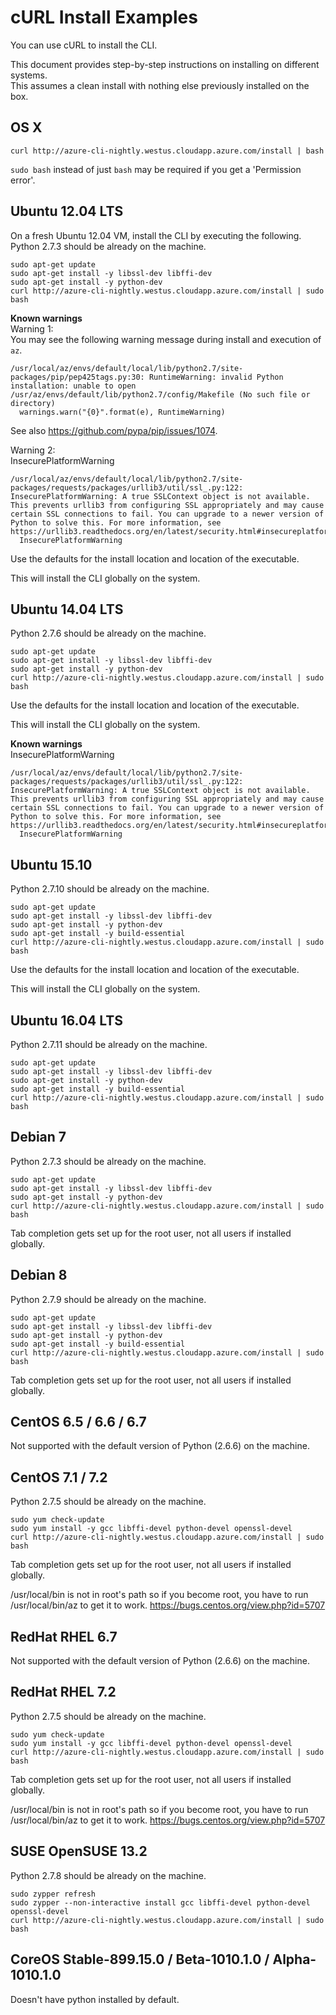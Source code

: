 cURL Install Examples
========================================

You can use cURL to install the CLI.

This document provides step-by-step instructions on installing on different systems.  
This assumes a clean install with nothing else previously installed on the box.

## OS X
```
curl http://azure-cli-nightly.westus.cloudapp.azure.com/install | bash
```
`sudo bash` instead of just `bash` may be required if you get a 'Permission error'.

## Ubuntu 12.04 LTS
On a fresh Ubuntu 12.04 VM, install the CLI by executing the following.  
Python 2.7.3 should be already on the machine.

```
sudo apt-get update
sudo apt-get install -y libssl-dev libffi-dev
sudo apt-get install -y python-dev
curl http://azure-cli-nightly.westus.cloudapp.azure.com/install | sudo bash
```

**Known warnings**  
Warning 1:  
You may see the following warning message during install and execution of `az`.
```
/usr/local/az/envs/default/local/lib/python2.7/site-packages/pip/pep425tags.py:30: RuntimeWarning: invalid Python installation: unable to open /usr/az/envs/default/lib/python2.7/config/Makefile (No such file or directory)
  warnings.warn("{0}".format(e), RuntimeWarning)
```
See also https://github.com/pypa/pip/issues/1074.


Warning 2:  
InsecurePlatformWarning
```
/usr/local/az/envs/default/local/lib/python2.7/site-packages/requests/packages/urllib3/util/ssl_.py:122: InsecurePlatformWarning: A true SSLContext object is not available. This prevents urllib3 from configuring SSL appropriately and may cause certain SSL connections to fail. You can upgrade to a newer version of Python to solve this. For more information, see https://urllib3.readthedocs.org/en/latest/security.html#insecureplatformwarning.
  InsecurePlatformWarning
```

Use the defaults for the install location and location of the executable.

This will install the CLI globally on the system.

## Ubuntu 14.04 LTS
Python 2.7.6 should be already on the machine.

```
sudo apt-get update
sudo apt-get install -y libssl-dev libffi-dev
sudo apt-get install -y python-dev
curl http://azure-cli-nightly.westus.cloudapp.azure.com/install | sudo bash
```

Use the defaults for the install location and location of the executable.

This will install the CLI globally on the system.

**Known warnings**  
InsecurePlatformWarning
```
/usr/local/az/envs/default/local/lib/python2.7/site-packages/requests/packages/urllib3/util/ssl_.py:122: InsecurePlatformWarning: A true SSLContext object is not available. This prevents urllib3 from configuring SSL appropriately and may cause certain SSL connections to fail. You can upgrade to a newer version of Python to solve this. For more information, see https://urllib3.readthedocs.org/en/latest/security.html#insecureplatformwarning.
  InsecurePlatformWarning
```

## Ubuntu 15.10
Python 2.7.10 should be already on the machine.
```
sudo apt-get update
sudo apt-get install -y libssl-dev libffi-dev
sudo apt-get install -y python-dev
sudo apt-get install -y build-essential
curl http://azure-cli-nightly.westus.cloudapp.azure.com/install | sudo bash
```

Use the defaults for the install location and location of the executable.

This will install the CLI globally on the system.

## Ubuntu 16.04 LTS
Python 2.7.11 should be already on the machine.
```
sudo apt-get update
sudo apt-get install -y libssl-dev libffi-dev
sudo apt-get install -y python-dev
sudo apt-get install -y build-essential
curl http://azure-cli-nightly.westus.cloudapp.azure.com/install | sudo bash
```

## Debian 7
Python 2.7.3 should be already on the machine.
```
sudo apt-get update
sudo apt-get install -y libssl-dev libffi-dev
sudo apt-get install -y python-dev
curl http://azure-cli-nightly.westus.cloudapp.azure.com/install | sudo bash
```

Tab completion gets set up for the root user, not all users if installed globally.

## Debian 8
Python 2.7.9 should be already on the machine.
```
sudo apt-get update
sudo apt-get install -y libssl-dev libffi-dev
sudo apt-get install -y python-dev
sudo apt-get install -y build-essential
curl http://azure-cli-nightly.westus.cloudapp.azure.com/install | sudo bash
```

Tab completion gets set up for the root user, not all users if installed globally.


## CentOS 6.5 / 6.6 / 6.7

Not supported with the default version of Python (2.6.6) on the machine.

## CentOS 7.1 / 7.2
Python 2.7.5 should be already on the machine.
```
sudo yum check-update
sudo yum install -y gcc libffi-devel python-devel openssl-devel
curl http://azure-cli-nightly.westus.cloudapp.azure.com/install | sudo bash
```

Tab completion gets set up for the root user, not all users if installed globally.

/usr/local/bin is not in root's path so if you become root, you have to run /usr/local/bin/az to get it to work.
https://bugs.centos.org/view.php?id=5707

## RedHat RHEL 6.7

Not supported with the default version of Python (2.6.6) on the machine.

## RedHat RHEL 7.2
Python 2.7.5 should be already on the machine.
```
sudo yum check-update
sudo yum install -y gcc libffi-devel python-devel openssl-devel
curl http://azure-cli-nightly.westus.cloudapp.azure.com/install | sudo bash
```

Tab completion gets set up for the root user, not all users if installed globally.

/usr/local/bin is not in root's path so if you become root, you have to run /usr/local/bin/az to get it to work.
https://bugs.centos.org/view.php?id=5707

## SUSE OpenSUSE 13.2
Python 2.7.8 should be already on the machine.
```
sudo zypper refresh
sudo zypper --non-interactive install gcc libffi-devel python-devel openssl-devel
curl http://azure-cli-nightly.westus.cloudapp.azure.com/install | sudo bash
```

## CoreOS Stable-899.15.0 / Beta-1010.1.0 / Alpha-1010.1.0

Doesn't have python installed by default.
